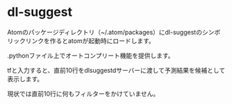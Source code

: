 # dl-suggest

Atomのパッケージディレクトリ（~/.atom/packages）にdl-suggestのシンボリックリンクを作るとatomが起動時にロードします。

.pythonファイル上でオートコンプリート機能を提供します。

tfと入力すると、直前10行をdlsuggestdサーバーに渡して予測結果を候補として表示します。

現状では直前10行に何もフィルターをかけていません。
